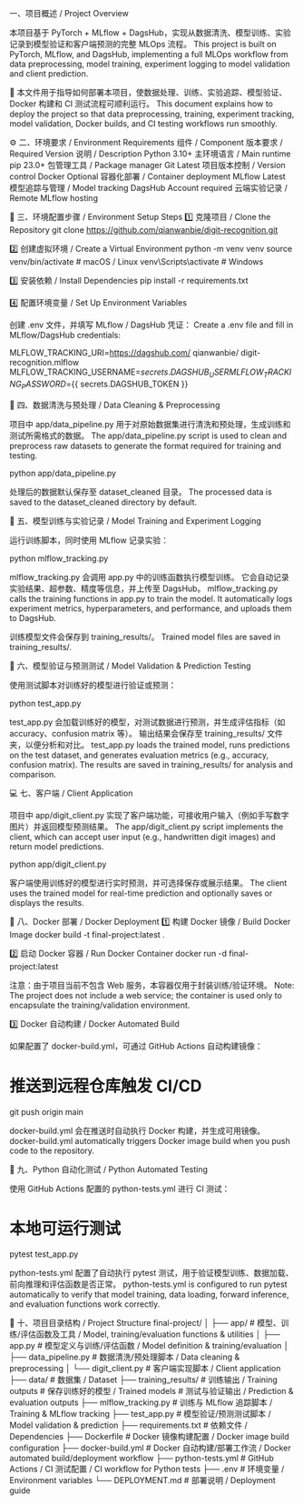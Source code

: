 一、项目概述 / Project Overview

本项目基于 PyTorch + MLflow + DagsHub，实现从数据清洗、模型训练、实验记录到模型验证和客户端预测的完整 MLOps 流程。
This project is built on PyTorch, MLflow, and DagsHub, implementing a full MLOps workflow from data preprocessing, model training, experiment logging to model validation and client prediction.

📘 本文件用于指导如何部署本项目，使数据处理、训练、实验追踪、模型验证、Docker 构建和 CI 测试流程可顺利运行。
This document explains how to deploy the project so that data preprocessing, training, experiment tracking, model validation, Docker builds, and CI testing workflows run smoothly.

⚙️ 二、环境要求 / Environment Requirements
组件 / Component	版本要求 / Required Version	说明 / Description
Python	3.10+	    主环境语言 / Main runtime
pip	23.0+	        包管理工具 / Package manager
Git	Latest	        项目版本控制 / Version control
Docker	Optional	容器化部署 / Container deployment
MLflow	Latest	    模型追踪与管理 / Model tracking
DagsHub	Account required	云端实验记录 / Remote MLflow hosting

🧰 三、环境配置步骤 / Environment Setup Steps
1️⃣ 克隆项目 / Clone the Repository
git clone https://github.com/qianwanbie/digit-recognition.git

2️⃣ 创建虚拟环境 / Create a Virtual Environment
python -m venv venv
source venv/bin/activate       # macOS / Linux
venv\Scripts\activate          # Windows

3️⃣ 安装依赖 / Install Dependencies
pip install -r requirements.txt

4️⃣ 配置环境变量 / Set Up Environment Variables

创建 .env 文件，并填写 MLflow / DagsHub 凭证：
Create a .env file and fill in MLflow/DagsHub credentials:

MLFLOW_TRACKING_URI=https://dagshub.com/ qianwanbie/ digit-recognition.mlflow
MLFLOW_TRACKING_USERNAME=${{ secrets.DAGSHUB_USER }}
MLFLOW_TRACKING_PASSWORD=${{ secrets.DAGSHUB_TOKEN }}

🧹 四、数据清洗与预处理 / Data Cleaning & Preprocessing

项目中 app/data_pipeline.py 用于对原始数据集进行清洗和预处理，生成训练和测试所需格式的数据。
The app/data_pipeline.py script is used to clean and preprocess raw datasets to generate the format required for training and testing.

python app/data_pipeline.py


处理后的数据默认保存至 dataset_cleaned 目录。
The processed data is saved to the dataset_cleaned directory by default.

🧠 五、模型训练与实验记录 / Model Training and Experiment Logging

运行训练脚本，同时使用 MLflow 记录实验：

python mlflow_tracking.py


mlflow_tracking.py 会调用 app.py 中的训练函数执行模型训练。
它会自动记录实验结果、超参数、精度等信息，并上传至 DagsHub。
mlflow_tracking.py calls the training functions in app.py to train the model.
It automatically logs experiment metrics, hyperparameters, and performance, and uploads them to DagsHub.

训练模型文件会保存到 training_results/。
Trained model files are saved in training_results/.

🧪 六、模型验证与预测测试 / Model Validation & Prediction Testing

使用测试脚本对训练好的模型进行验证或预测：

python test_app.py


test_app.py 会加载训练好的模型，对测试数据进行预测，并生成评估指标（如 accuracy、confusion matrix 等）。
输出结果会保存至 training_results/ 文件夹，以便分析和对比。
test_app.py loads the trained model, runs predictions on the test dataset, and generates evaluation metrics (e.g., accuracy, confusion matrix).
The results are saved in training_results/ for analysis and comparison.

💻 七、客户端 / Client Application

项目中 app/digit_client.py 实现了客户端功能，可接收用户输入（例如手写数字图片）并返回模型预测结果。
The app/digit_client.py script implements the client, which can accept user input (e.g., handwritten digit images) and return model predictions.

python app/digit_client.py


客户端使用训练好的模型进行实时预测，并可选择保存或展示结果。
The client uses the trained model for real-time prediction and optionally saves or displays the results.

🐳 八、Docker 部署 / Docker Deployment
1️⃣ 构建 Docker 镜像 / Build Docker Image
docker build -t final-project:latest .

2️⃣ 启动 Docker 容器 / Run Docker Container
docker run -d final-project:latest


注意：由于项目当前不包含 Web 服务，本容器仅用于封装训练/验证环境。
Note: The project does not include a web service; the container is used only to encapsulate the training/validation environment.

3️⃣ Docker 自动构建 / Docker Automated Build

如果配置了 docker-build.yml，可通过 GitHub Actions 自动构建镜像：

# 推送到远程仓库触发 CI/CD
git push origin main


docker-build.yml 会在推送时自动执行 Docker 构建，并生成可用镜像。
docker-build.yml automatically triggers Docker image build when you push code to the repository.

🔧 九、Python 自动化测试 / Python Automated Testing

使用 GitHub Actions 配置的 python-tests.yml 进行 CI 测试：

# 本地可运行测试
pytest test_app.py


python-tests.yml 配置了自动执行 pytest 测试，用于验证模型训练、数据加载、前向推理和评估函数是否正常。
python-tests.yml is configured to run pytest automatically to verify that model training, data loading, forward inference, and evaluation functions work correctly.

🧱 十、项目目录结构 / Project Structure
final-project/
│
├── app/                        # 模型、训练/评估函数及工具 / Model, training/evaluation functions & utilities
│   ├── app.py                  # 模型定义与训练/评估函数 / Model definition & training/evaluation
│   ├── data_pipeline.py        # 数据清洗/预处理脚本 / Data cleaning & preprocessing
│   └── digit_client.py         # 客户端实现脚本 / Client application
├── data/                        # 数据集 / Dataset
├── training_results/            # 训练输出 / Training outputs
    # 保存训练好的模型 / Trained models               # 测试与验证输出 / Prediction & evaluation outputs
├── mlflow_tracking.py          # 训练与 MLflow 追踪脚本 / Training & MLflow tracking
├── test_app.py                 # 模型验证/预测测试脚本 / Model validation & prediction
├── requirements.txt            # 依赖文件 / Dependencies
├── Dockerfile                  # Docker 镜像构建配置 / Docker image build configuration
├── docker-build.yml            # Docker 自动构建/部署工作流 / Docker automated build/deployment workflow
├── python-tests.yml            # GitHub Actions / CI 测试配置 / CI workflow for Python tests
├── .env                        # 环境变量 / Environment variables
└── DEPLOYMENT.md               # 部署说明 / Deployment guide